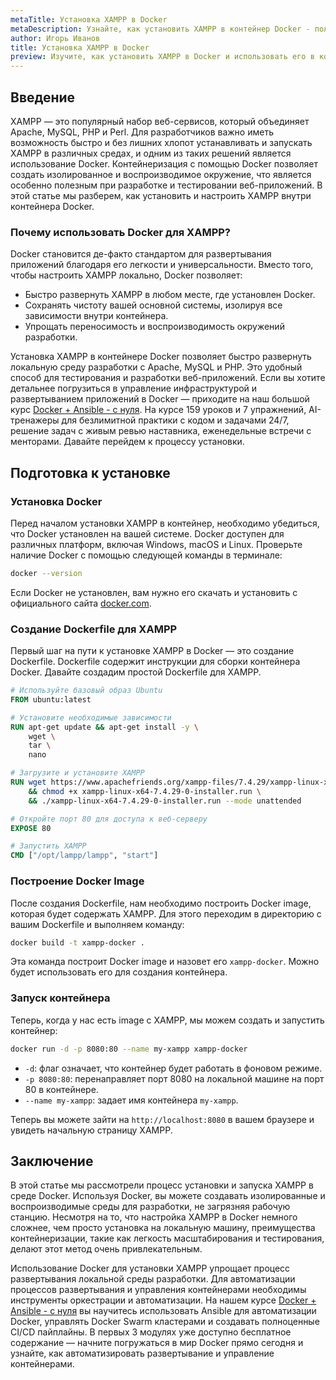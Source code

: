 ```yaml
---
metaTitle: Установка XAMPP в Docker
metaDescription: Узнайте, как установить XAMPP в контейнер Docker - получите пошаговую инструкцию по настройке и запуску XAMPP в изолированной среде
author: Игорь Иванов
title: Установка XAMPP в Docker
preview: Изучите, как установить XAMPP в Docker и использовать его в контейнерной среде. Пошаговые инструкции и примеры помогут вам быстро разобраться
---
```


## Введение

XAMPP — это популярный набор веб-сервисов, который объединяет Apache, MySQL, PHP и Perl. Для разработчиков важно иметь возможность быстро и без лишних хлопот устанавливать и запускать XAMPP в различных средах, и одним из таких решений является использование Docker. Контейнеризация с помощью Docker позволяет создать изолированное и воспроизводимое окружение, что является особенно полезным при разработке и тестировании веб-приложений. В этой статье мы разберем, как установить и настроить XAMPP внутри контейнера Docker.

### Почему использовать Docker для XAMPP?

Docker становится де-факто стандартом для развертывания приложений благодаря его легкости и универсальности. Вместо того, чтобы настроить XAMPP локально, Docker позволяет:
- Быстро развернуть XAMPP в любом месте, где установлен Docker.
- Сохранять чистоту вашей основной системы, изолируя все зависимости внутри контейнера.
- Упрощать переносимость и воспроизводимость окружений разработки.

Установка XAMPP в контейнере Docker позволяет быстро развернуть локальную среду разработки с Apache, MySQL и PHP. Это удобный способ для тестирования и разработки веб-приложений. Если вы хотите детальнее погрузиться в управление инфраструктурой и развертыванием приложений в Docker — приходите на наш большой курс [Docker + Ansible - с нуля](https://purpleschool.ru/course/docker?utm_source=knowledgebase&utm_medium=text&utm_campaign=Ustanovka_XAMPP_v_Docker). На курсе 159 уроков и 7 упражнений, AI-тренажеры для безлимитной практики с кодом и задачами 24/7, решение задач с живым ревью наставника, еженедельные встречи с менторами.
Давайте перейдем к процессу установки.

## Подготовка к установке

### Установка Docker

Перед началом установки XAMPP в контейнер, необходимо убедиться, что Docker установлен на вашей системе. Docker доступен для различных платформ, включая Windows, macOS и Linux. Проверьте наличие Docker с помощью следующей команды в терминале:

```bash
docker --version
```

Если Docker не установлен, вам нужно его скачать и установить с официального сайта [docker.com](https://www.docker.com/).

### Создание Dockerfile для XAMPP

Первый шаг на пути к установке XAMPP в Docker — это создание Dockerfile. Dockerfile содержит инструкции для сборки контейнера Docker. Давайте создадим простой Dockerfile для XAMPP.

```Dockerfile
# Используйте базовый образ Ubuntu
FROM ubuntu:latest

# Установите необходимые зависимости
RUN apt-get update && apt-get install -y \
    wget \
    tar \
    nano

# Загрузите и установите XAMPP
RUN wget https://www.apachefriends.org/xampp-files/7.4.29/xampp-linux-x64-7.4.29-0-installer.run \
    && chmod +x xampp-linux-x64-7.4.29-0-installer.run \
    && ./xampp-linux-x64-7.4.29-0-installer.run --mode unattended

# Откройте порт 80 для доступа к веб-серверу
EXPOSE 80

# Запустить XAMPP
CMD ["/opt/lampp/lampp", "start"]

```

### Построение Docker Image

После создания Dockerfile, нам необходимо построить Docker image, которая будет содержать XAMPP. Для этого переходим в директорию с вашим Dockerfile и выполняем команду:

```bash
docker build -t xampp-docker .
```

Эта команда построит Docker image и назовет его `xampp-docker`. Можно будет использовать его для создания контейнера.

### Запуск контейнера

Теперь, когда у нас есть image с XAMPP, мы можем создать и запустить контейнер:

```bash
docker run -d -p 8080:80 --name my-xampp xampp-docker
```

- `-d`: флаг означает, что контейнер будет работать в фоновом режиме.
- `-p 8080:80`: перенаправляет порт 8080 на локальной машине на порт 80 в контейнере.
- `--name my-xampp`: задает имя контейнера `my-xampp`.

Теперь вы можете зайти на `http://localhost:8080` в вашем браузере и увидеть начальную страницу XAMPP.

## Заключение

В этой статье мы рассмотрели процесс установки и запуска XAMPP в среде Docker. Используя Docker, вы можете создавать изолированные и воспроизводимые среды для разработки, не загрязняя рабочую станцию. Несмотря на то, что настройка XAMPP в Docker немного сложнее, чем просто установка на локальную машину, преимущества контейнеризации, такие как легкость масштабирования и тестирования, делают этот метод очень привлекательным.

Использование Docker для установки XAMPP упрощает процесс развертывания локальной среды разработки. Для автоматизации процессов развертывания и управления контейнерами необходимы инструменты оркестрации и автоматизации. На нашем курсе [Docker + Ansible - с нуля](https://purpleschool.ru/course/docker?utm_source=knowledgebase&utm_medium=text&utm_campaign=Ustanovka_XAMPP_v_Docker) вы научитесь использовать Ansible для автоматизации Docker, управлять Docker Swarm кластерами и создавать полноценные CI/CD пайплайны. В первых 3 модулях уже доступно бесплатное содержание — начните погружаться в мир Docker прямо сегодня и узнайте, как автоматизировать развертывание и управление контейнерами.
